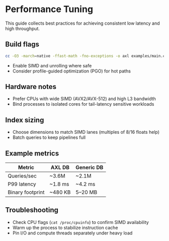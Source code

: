 # Performance Tuning

This guide collects best practices for achieving consistent low latency and high throughput.

## Build flags

```bash
cc -O3 -march=native -ffast-math -fno-exceptions -o axl examples/main.c src/*.c
```

- Enable SIMD and unrolling where safe
- Consider profile-guided optimization (PGO) for hot paths

## Hardware notes

- Prefer CPUs with wide SIMD (AVX2/AVX-512) and high L3 bandwidth
- Bind processes to isolated cores for tail-latency sensitive workloads

## Index sizing

- Choose dimensions to match SIMD lanes (multiples of 8/16 floats help)
- Batch queries to keep pipelines full

## Example metrics

| Metric           | AXL DB         | Generic DB     |
|------------------|----------------|----------------|
| Queries/sec      | ~3.6M          | ~2.1M          |
| P99 latency      | ~1.8 ms        | ~4.2 ms        |
| Binary footprint | ~480 KB        | 5–20 MB        |

## Troubleshooting

- Check CPU flags (`cat /proc/cpuinfo`) to confirm SIMD availability
- Warm up the process to stabilize instruction cache
- Pin I/O and compute threads separately under heavy load
